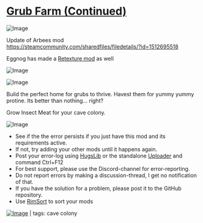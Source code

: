 # [Grub Farm (Continued)](https://steamcommunity.com/sharedfiles/filedetails/?id=2018980438)

![Image](https://i.imgur.com/buuPQel.png)

Update of Arbees mod
https://steamcommunity.com/sharedfiles/filedetails/?id=1512695518

Eggnog has made a [Retexture mod]( https://steamcommunity.com/sharedfiles/filedetails/?id=2555747644) as well

![Image](https://i.imgur.com/pufA0kM.png)
	
![Image](https://i.imgur.com/Z4GOv8H.png)

Build the perfect home for grubs to thrive. Havest them for yummy yummy protine. Its better than nothing... right?

Grow Insect Meat for your cave colony.


![Image](https://i.imgur.com/PwoNOj4.png)



-  See if the the error persists if you just have this mod and its requirements active.
-  If not, try adding your other mods until it happens again.
-  Post your error-log using [HugsLib](https://steamcommunity.com/workshop/filedetails/?id=818773962) or the standalone [Uploader](https://steamcommunity.com/sharedfiles/filedetails/?id=2873415404) and command Ctrl+F12
-  For best support, please use the Discord-channel for error-reporting.
-  Do not report errors by making a discussion-thread, I get no notification of that.
-  If you have the solution for a problem, please post it to the GitHub repository.
-  Use [RimSort](https://github.com/RimSort/RimSort/releases/latest) to sort your mods

 

[![Image](https://img.shields.io/github/v/release/emipa606/GrubFarm?label=latest%20version&style=plastic&color=9f1111&labelColor=black)](https://steamcommunity.com/sharedfiles/filedetails/changelog/2018980438) | tags:  cave colony
